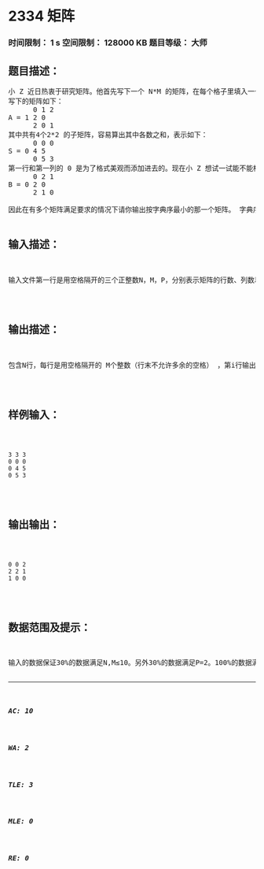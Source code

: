 # 2334 矩阵   
### 时间限制： 1 s     空间限制： 128000 KB     题目等级： 大师  
## 题目描述：  

<pre>
小 Z 近日热衷于研究矩阵。他首先写下一个 N*M 的矩阵，在每个格子里填入一个小于 P 的非负整数，然后对其中的每个 2*2 的子矩阵，算出其中各数之和。例如 N=3，M=3，P=3，小 Z  
写下的矩阵如下：
      0 1 2
A = 1 2 0
      2 0 1
其中共有4个2*2 的子矩阵，容易算出其中各数之和，表示如下：
      0 0 0
S = 0 4 5
      0 5 3
第一行和第一列的 0 是为了格式美观而添加进去的。现在小 Z 想试一试能不能根据这些和推算出原矩阵。因为小 Z 的数学没学好，所以这个任务就交给你了。当然，小 Z 早就发现：解很可能不唯一，例如对下面的矩阵B算出的其中各数之和与矩阵 A相同。
      0 2 1
B = 0 2 0
      2 1 0  
   
因此在有多个矩阵满足要求的情况下请你输出按字典序最小的那一个矩阵。 字典序的定义如下：对两个矩阵 X 和 Y，找到 X 和 Y 中的数不同的位置中行数最小的那个格子，若有多个这样的格子则取列数最小的那个格子，该格子中的数较小的矩阵字典序也较小。 例如上述矩阵A和 B，第一个不同的格子是第一行第二列的那个格子，而 A[1][2]<B[1][2]，故矩阵A的字典序比矩阵B小。   
另外，小Z的数学尚未差到连加法都做错的地步，因此保证输入数据都是有解的。
</pre>
  
  
## 输入描述：  

<pre>
输入文件第一行是用空格隔开的三个正整数N，M，P，分别表示矩阵的行数、列数以及输出矩阵元素的上界（即要求输出矩阵元素小于P）。接下来有N行，每行是用空格隔开的M个非负整数， 其中第i+1行第j个数表示以格子(i,j)为右下角的2*2子矩阵中各数之和。输入的数据保证第2行及除第1行外的各行的第1个数均为0，且第2行后各行中的数均不超过4(P-1)。
</pre>
  
  
## 输出描述：  

<pre>
包含N行，每行是用空格隔开的 M个整数（行末不允许多余的空格） ，第i行输出中的数就是你求出的矩阵的第i 行中的数。
</pre>
  
  
## 样例输入：  

<pre><code>
3 3 3   
0 0 0   
0 4 5   
0 5 3
</code></pre>
  
  
## 输出输出：  

<pre><code>
0 0 2 
2 2 1   
1 0 0
</code></pre>
  
  
## 数据范围及提示：  

<pre>
输入的数据保证30%的数据满足N,M≤10。另外30%的数据满足P=2。100%的数据满足1<N,M≤200，1<P≤10。
</pre>
  
  
***  

##### AC: 10  
##### WA: 2  
##### TLE: 3  
##### MLE: 0  
##### RE: 0  
